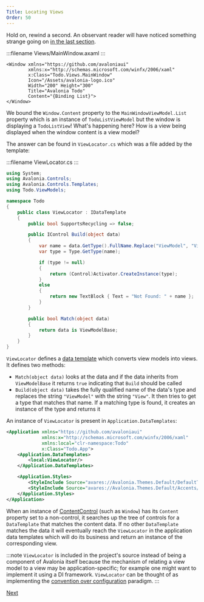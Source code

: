 ```yaml
---
Title: Locating Views
Order: 50
---
```


Hold on, rewind a second. An observant reader will have noticed something strange going on
[in the last section](/docs/tutorial/wiring-up-views#update-mainwindow).

:::filename
Views/MainWindow.axaml
:::
```xml{8}
<Window xmlns="https://github.com/avaloniaui"
        xmlns:x="http://schemas.microsoft.com/winfx/2006/xaml"
        x:Class="Todo.Views.MainWindow"
        Icon="/Assets/avalonia-logo.ico"
        Width="200" Height="300"
        Title="Avalonia Todo"
        Content="{Binding List}">
</Window>
```

We bound the `Window.Content` property to the `MainWindowViewModel.List` property which is an
instance of `TodoListViewModel` but the window is displaying a `TodoListView`! What's happening
here? How is a view being displayed when the window content is a view model?

The answer can be found in `ViewLocator.cs` which was a file added by the template:

:::filename
ViewLocator.cs
:::
```csharp
using System;
using Avalonia.Controls;
using Avalonia.Controls.Templates;
using Todo.ViewModels;

namespace Todo
{
    public class ViewLocator : IDataTemplate
    {
        public bool SupportsRecycling => false;

        public IControl Build(object data)
        {
            var name = data.GetType().FullName.Replace("ViewModel", "View");
            var type = Type.GetType(name);

            if (type != null)
            {
                return (Control)Activator.CreateInstance(type);
            }
            else
            {
                return new TextBlock { Text = "Not Found: " + name };
            }
        }

        public bool Match(object data)
        {
            return data is ViewModelBase;
        }
    }
}
```

`ViewLocator` defines a [data template](/docs/templates/datatemplate) which converts view models
into views. It defines two methods:

- `Match(object data)` looks at the data and if the data inherits from `ViewModelBase` it returns
  `true` indicating that `Build` should be called
- `Build(object data)` takes the fully qualified name of the data's type and replaces the string
  `"ViewModel"` with the string `"View"`. It then tries to get a type that matches that name. If
  a matching type is found, it creates an instance of the type and returns it

An instance of `ViewLocator` is present in `Application.DataTemplates`:

```xml
<Application xmlns="https://github.com/avaloniaui"
             xmlns:x="http://schemas.microsoft.com/winfx/2006/xaml"
             xmlns:local="clr-namespace:Todo"
             x:Class="Todo.App">
    <Application.DataTemplates>
        <local:ViewLocator/>
    </Application.DataTemplates>

    <Application.Styles>
        <StyleInclude Source="avares://Avalonia.Themes.Default/DefaultTheme.xaml"/>
        <StyleInclude Source="avares://Avalonia.Themes.Default/Accents/BaseLight.xaml"/>
    </Application.Styles>
</Application>
```

When an instance of [ContentControl](/docs/controls/contentcontrol) (such as `Window`) has its
`Content` property set to a non-control, it searches up the tree of controls for a `DataTemplate`
that matches the content data. If no other `DataTemplate` matches the data it will eventually
reach the `ViewLocator` in the application data templates which will do its business and
return an instance of the corresponding view.

:::note
`ViewLocator` is included in the project's source instead of being a component of Avalonia itself
because the mechanism of relating a view model to a view may be application-specific; for example
one might want to implement it using a DI framework. `ViewLocator` can be thought of as
implementing the
[convention over configuration](https://en.wikipedia.org/wiki/Convention_over_configuration)
paradigm.
:::

<a class="btn btn-primary" role="button" href="adding-new-items">
    Next
</a>

